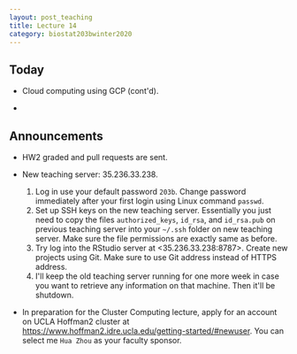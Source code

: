 ```yaml
---
layout: post_teaching
title: Lecture 14
category: biostat203bwinter2020
---
```


## Today

- Cloud computing using GCP (cont'd).

- 

## Announcements

- HW2 graded and pull requests are sent.

- New teaching server: 35.236.33.238.  
    1. Log in use your default password `203b`. Change password immediately after your first login using Linux command `passwd`.  
    2. Set up SSH keys on the new teaching server. Essentially you just need to copy the files `authorized_keys`, `id_rsa`, and `id_rsa.pub` on previous teaching server into your `~/.ssh` folder on new teaching server. Make sure the file permissions are exactly same as before.  
    3. Try log into the RStudio server at <35.236.33.238:8787>. Create new projects using Git. Make sure to use Git address instead of HTTPS address.   
    4. I'll keep the old teaching server running for one more week in case you want to retrieve any information on that machine. Then it'll be shutdown. 
    
- In preparation for the Cluster Computing lecture, apply for an account on UCLA Hoffman2 cluster at <https://www.hoffman2.idre.ucla.edu/getting-started/#newuser>. You can select me `Hua Zhou` as your faculty sponsor.  